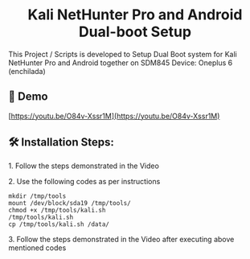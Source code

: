 <h1 align="center" id="title">Kali NetHunter Pro and Android Dual-boot Setup</h1>

<p id="description">This Project / Scripts is developed to Setup Dual Boot system for Kali NetHunter Pro and Android together on SDM845 Device: Oneplus 6 (enchilada)</p>

<h2>🚀 Demo</h2>

[https://youtu.be/O84v-Xssr1M](https://youtu.be/O84v-Xssr1M)

<h2>🛠️ Installation Steps:</h2>

<p>1. Follow the steps demonstrated in the Video</p>

<p>2. Use the following codes as per instructions</p>

```
mkdir /tmp/tools
mount /dev/block/sda19 /tmp/tools/
chmod +x /tmp/tools/kali.sh
/tmp/tools/kali.sh
cp /tmp/tools/kali.sh /data/
```

<p>3. Follow the steps demonstrated in the Video after executing above mentioned codes</p>
